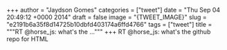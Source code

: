 
+++
author = "Jaydson Gomes"
categories = ["tweet"]
date = "Thu Sep 04 20:49:12 +0000 2014"
draft = false
image = "{TWEET_IMAGE}"
slug = "e2191b6a35f8d14725b10dbfd403174a6ffd4766"
tags = ["tweet"]
title = """RT @horse_js: what's the ..."""
+++
RT @horse_js: what's the github repo for HTML
